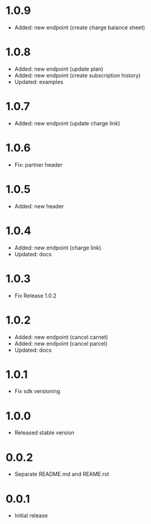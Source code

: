 # 1.0.9

- Added: new endpoint (create charge balance sheet)

# 1.0.8

- Added: new endpoint (update plan)
- Added: new endpoint (create subscription history)
- Updated: examples

# 1.0.7

- Added: new endpoint (update charge link)

# 1.0.6

- Fix: partner header

# 1.0.5

- Added: new header

# 1.0.4

- Added: new endpoint (charge link)
- Updated: docs

# 1.0.3

- Fix Release 1.0.2

# 1.0.2

- Added: new endpoint (cancel carnet)
- Added: new endpoint (cancel parcel)
- Updated: docs

# 1.0.1

- Fix sdk versioning

# 1.0.0

- Released stable version

# 0.0.2

- Separate README.md and REAME.rst

# 0.0.1

- Initial release
